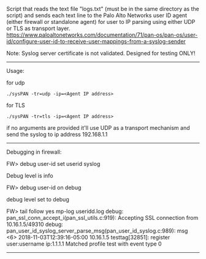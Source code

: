 Script that reads the text file "logs.txt" (must be in the same directory as the script) and sends each text line to the Palo Alto Networks user ID agent (either firewall or standalone agent) for user to IP parsing using either UDP or TLS as transport layer.
https://www.paloaltonetworks.com/documentation/71/pan-os/pan-os/user-id/configure-user-id-to-receive-user-mappings-from-a-syslog-sender

Note: Syslog server certificate is not validated. Designed for testing ONLY!
___
Usage:

for udp
```
./sysPAN -tr=udp -ip=<Agent IP address>
```
for TLS
```
./sysPAN -tr=tls -ip=<Agent IP address>
```
if no arguments are provided it'll use UDP as a transport mechanism and send the syslog to ip address 192.168.1.1

___

Debugging in firewall:

FW> debug user-id set userid syslog

Debug level is info

FW> debug user-id on debug

debug level set to debug

FW> tail follow yes mp-log useridd.log
debug: pan_ssl_conn_accept_i(pan_ssl_utils.c:919): Accepting SSL connection from 10.16.1.5/49310
debug: pan_user_id_syslog_server_parse_msg(pan_user_id_syslog.c:989): msg <6> 2018-11-03T12:39:16-05:00 10.16.1.5 testtag[32851]: register user:username ip:1.1.1.1 Matched profile test with event type 0
___
